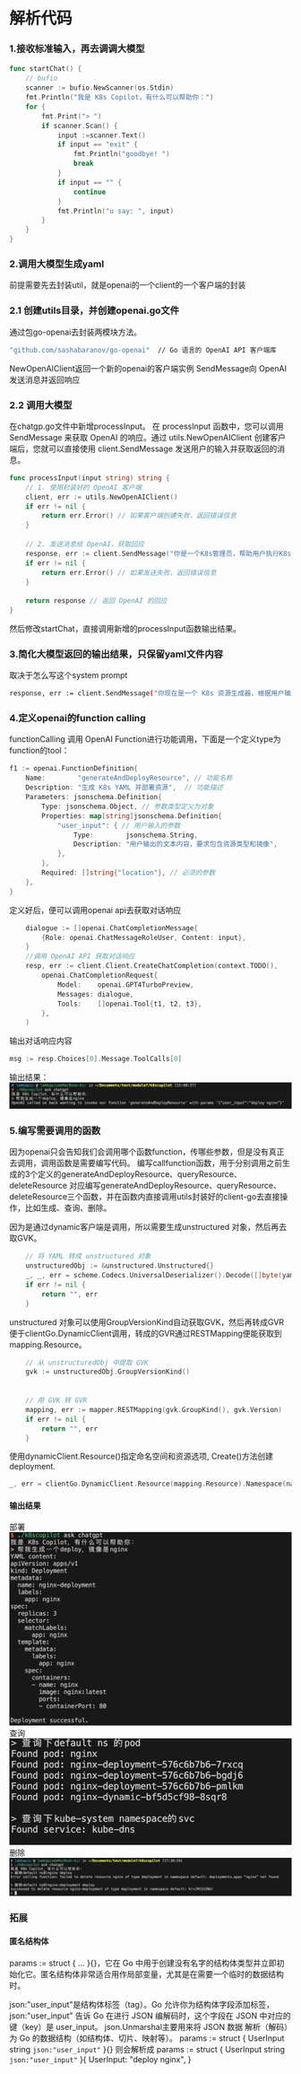 # 解析代码

### 1.接收标准输入，再去调调大模型
```go
func startChat() {
	// bufio
	scanner := bufio.NewScanner(os.Stdin)
	fmt.Println("我是 K8s Copilot，有什么可以帮助你：")
	for {
		fmt.Print("> ")
		if scanner.Scan() {
			input :=scanner.Text()
			if input == "exit" {
				fmt.Println("goodbye! ")
				break
			}
			if input == "" {
				continue
			}
			fmt.Println("u say: ", input)		
		}
	}
}
```
### 2.调用大模型生成yaml
前提需要先去封装util，就是openai的一个client的一个客户端的封装
### 2.1 创建utils目录，并创建openai.go文件
通过包go-openai去封装两模块方法。
```bash
"github.com/sashabaranov/go-openai"  // Go 语言的 OpenAI API 客户端库
```
NewOpenAIClient返回一个新的openai的客户端实例
SendMessage向 OpenAI 发送消息并返回响应
### 2.2 调用大模型
在chatgp.go文件中新增processInput。
在 processInput 函数中，您可以调用 SendMessage 来获取 OpenAI 的响应。通过 utils.NewOpenAIClient 创建客户端后，您就可以直接使用 client.SendMessage 发送用户的输入并获取返回的消息。

```go
func processInput(input string) string {
	// 1. 使用封装好的 OpenAI 客户端
	client, err := utils.NewOpenAIClient()
	if err != nil {
		return err.Error() // 如果客户端创建失败，返回错误信息
	}

	// 2. 发送消息给 OpenAI，获取回应
	response, err := client.SendMessage("你是一个K8s管理员，帮助用户执行K8s操作。", input)
	if err != nil {
		return err.Error() // 如果发送失败，返回错误信息
	}

	return response // 返回 OpenAI 的回应
}
```
然后修改startChat，直接调用新增的processInput函数输出结果。
### 3.简化大模型返回的输出结果，只保留yaml文件内容
取决于怎么写这个system prompt
```bash
response, err := client.SendMessage("你现在是一个 K8s 资源生成器，根据用户输入生成 K8s YAML，注意除了 YAML 内容以外不要输出任何内容，此外不要把 YAML 放在 ``` 代码快里", input)
```
### 4.定义openai的function calling
functionCalling 调用 OpenAI Function进行功能调用，下面是一个定义type为function的tool：
```go
f1 := openai.FunctionDefinition{
    Name:        "generateAndDeployResource", // 功能名称
    Description: "生成 K8s YAML 并部署资源",  // 功能描述
    Parameters: jsonschema.Definition{
        Type: jsonschema.Object, // 参数类型定义为对象
        Properties: map[string]jsonschema.Definition{
            "user_input": { // 用户输入的参数
                Type:        jsonschema.String,
                Description: "用户输出的文本内容，要求包含资源类型和镜像",
            },
        },
        Required: []string{"location"}, // 必须的参数
    },
}

```
定义好后，便可以调用openai api去获取对话响应
```go
	dialogue := []openai.ChatCompletionMessage{
		{Role: openai.ChatMessageRoleUser, Content: input},
	}
    //调用 OpenAI API 获取对话响应
	resp, err := client.Client.CreateChatCompletion(context.TODO(),
		openai.ChatCompletionRequest{
			Model:    openai.GPT4TurboPreview,
			Messages: dialogue,
			Tools:    []openai.Tool{t1, t2, t3},
		},
	)
```
输出对话响应内容
```go
msg := resp.Choices[0].Message.ToolCalls[0]
```
输出结果：
![alt text](<截屏2024-11-05 15.50.01.png>)
### 5.编写需要调用的函数
因为openai只会告知我们会调用哪个函数function，传哪些参数，但是没有真正去调用，调用函数是需要编写代码。
编写callfunction函数，用于分别调用之前生成的3个定义的generateAndDeployResource、queryResource、deleteResource
对应编写generateAndDeployResource、queryResource、deleteResource三个函数，并在函数内直接调用utils封装好的client-go去直接操作，比如生成、查询、删除。

因为是通过dynamic客户端是调用，所以需要生成unstructured 对象，然后再去取GVK。
```go
	// 将 YAML 转成 unstructured 对象
	unstructuredObj := &unstructured.Unstructured{}
	_, _, err = scheme.Codecs.UniversalDeserializer().Decode([]byte(yamlContent), nil, unstructuredObj)
	if err != nil {
		return "", err
	}

```
unstructured 对象可以使用GroupVersionKind自动获取GVK，然后再转成GVR便于clientGo.DynamicClient调用，转成的GVR通过RESTMapping便能获取到mapping.Resource。
```go
	// 从 unstructuredObj 中提取 GVK
	gvk := unstructuredObj.GroupVersionKind()


    // 用 GVK 转 GVR
	mapping, err := mapper.RESTMapping(gvk.GroupKind(), gvk.Version)
	if err != nil {
		return "", err
	}
```
使用dynamicClient.Resource()指定命名空间和资源选项, Create()方法创建deployment.
```go
_, err = clientGo.DynamicClient.Resource(mapping.Resource).Namespace(namespace).Create(context.TODO(), unstructuredObj, metav1.CreateOptions{})
```

#### 输出结果
部署
![alt text](<截屏2024-11-07 17.04.27.png>)
查询
![alt text](<截屏2024-11-07 17.05.00.png>)
删除
![alt text](<截屏2024-11-07 17.43.34.png>)



### 拓展
#### 匿名结构体
params := struct { ... }{}，它在 Go 中用于创建没有名字的结构体类型并立即初始化它。匿名结构体非常适合用作局部变量，尤其是在需要一个临时的数据结构时。

json:"user_input"是结构体标签（tag）。Go 允许你为结构体字段添加标签，json:"user_input" 告诉 Go 在进行 JSON 编解码时，这个字段在 JSON 中对应的键（key）是 user_input。
json.Unmarshal主要用来将 JSON 数据 解析（解码）为 Go 的数据结构（如结构体、切片、映射等）。
params := struct {
			UserInput string `json:"user_input"`
		}{}
则会解析成
params := struct {
    UserInput string `json:"user_input"`
}{
    UserInput: "deploy nginx",
}